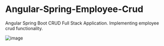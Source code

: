 # Angular-Spring-Employee-Crud

Angular Spring Boot CRUD Full Stack Application. Implementing employee crud functionality.

![image](https://user-images.githubusercontent.com/39504405/107860475-33c23b80-6e48-11eb-99d6-27c90310d61c.png)
